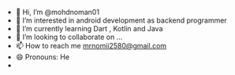- 👋 Hi, I’m @mohdnoman01
- 👀 I’m interested in android development as backend programmer
- 🌱 I’m currently learning Dart , Kotlin and Java
- 💞️ I’m looking to collaborate on ...
- 📫 How to reach me mrnomii2580@gmail.com
- 😄 Pronouns: He
- 

<!---
mohdnoman01/mohdnoman01 is a ✨ special ✨ repository because its `README.md` (this file) appears on your GitHub profile.
You can click the Preview link to take a look at your changes.
--->
